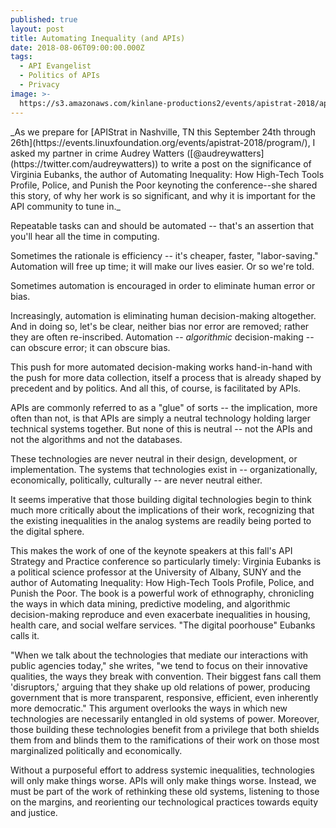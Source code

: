 ```yaml
---
published: true
layout: post
title: Automating Inequality (and APIs)
date: 2018-08-06T09:00:00.000Z
tags:
  - API Evangelist
  - Politics of APIs
  - Privacy
image: >-
  https://s3.amazonaws.com/kinlane-productions2/events/apistrat-2018/apistrat-virginia.png
---
```

<p></p>_As we prepare for [APIStrat in Nashville, TN this September 24th through 26th](https://events.linuxfoundation.org/events/apistrat-2018/program/), I asked my partner in crime Audrey Watters ([@audreywatters](https://twitter.com/audreywatters)) to write a post on the significance of Virginia Eubanks, the author of Automating Inequality: How High-Tech Tools Profile, Police, and Punish the Poor keynoting the conference--she shared this story, of why her work is so significant, and why it is important for the API community to tune in._

Repeatable tasks can and should be automated -- that's an assertion that you'll hear all the time in computing.

Sometimes the rationale is efficiency -- it's cheaper, faster, "labor-saving." Automation will free up time; it will make our lives easier. Or so we're told.

Sometimes automation is encouraged in order to eliminate human error or bias.

Increasingly, automation is eliminating human decision-making altogether. And in doing so, let's be clear, neither bias nor error are removed; rather they are often re-inscribed.  Automation -- *algorithmic* decision-making -- can obscure error; it can obscure bias.

This push for more automated decision-making works hand-in-hand with the push for more data collection, itself a process that is already shaped by precedent and by politics. And all this, of course, is facilitated by APIs.

APIs are commonly referred to as a "glue" of sorts -- the implication, more often than not, is that APIs are simply a neutral technology holding larger technical systems together. But none of this is neutral -- not the APIs and not the algorithms and not the databases.

These technologies are never neutral in their design, development, or implementation. The systems that technologies exist in -- organizationally, economically, politically, culturally -- are never neutral either.

It seems imperative that those building digital technologies begin to think much more critically about the implications of their work, recognizing that the existing inequalities in the analog systems are readily being ported to the digital sphere.

This makes the work of one of the keynote speakers at this fall's API Strategy and Practice conference so particularly timely: Virginia Eubanks is a political science professor at the University of Albany, SUNY and the author of Automating Inequality: How High-Tech Tools Profile, Police, and Punish the Poor. The book is a powerful work of ethnography, chronicling the ways in which data mining, predictive modeling, and algorithmic decision-making reproduce and even exacerbate inequalities in housing, health care, and social welfare services. "The digital poorhouse" Eubanks calls it.

"When we talk about the technologies that mediate our interactions with public agencies today," she writes, "we tend to focus on their innovative qualities, the ways they break with convention. Their biggest fans call them 'disruptors,' arguing that they shake up old relations of power, producing government that is more transparent, responsive, efficient, even inherently more democratic." This argument overlooks the ways in which new technologies are necessarily entangled in old systems of power. Moreover, those building these technologies benefit from a privilege that both shields them from and blinds them to the ramifications of their work on those most marginalized politically and economically.

Without a purposeful effort to address systemic inequalities, technologies will only make things worse. APIs will only make things worse. Instead, we must be part of the work of rethinking these old systems, listening to those on the margins, and reorienting our technological practices towards equity and justice.
